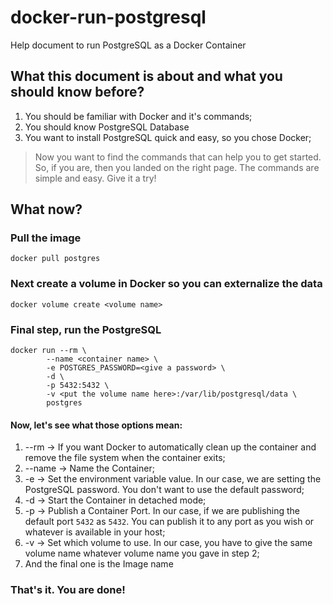 # docker-run-postgresql
Help document to run PostgreSQL as a Docker Container

## What this document is about and what you should know before?
1. You should be familiar with Docker and it's commands;
2. You should know PostgreSQL Database
3. You want to install PostgreSQL quick and easy, so you chose Docker;
> Now you want to find the commands that can help you to get started. So, if you are, then you landed on the right page. The commands are simple and easy. Give it a try!

## What now?
### Pull the image
```
docker pull postgres
```

### Next create a volume in Docker so you can externalize the data
```
docker volume create <volume name>
```

### Final step, run the PostgreSQL
```
docker run --rm \
        --name <container name> \
        -e POSTGRES_PASSWORD=<give a password> \
        -d \
        -p 5432:5432 \
        -v <put the volume name here>:/var/lib/postgresql/data \
        postgres
```
#### Now, let's see what those options mean:
1. --rm -> If you want Docker to automatically clean up the container and remove the file system when the container exits;
2. --name -> Name the Container;
3. -e -> Set the environment variable value. In our case, we are setting the PostgreSQL password. You don't want to use the default password;
4. -d -> Start the Container in detached mode;
5. -p -> Publish a Container Port. In our case, if we are publishing the default port `5432` as `5432`. You can publish it to any port as you wish or whatever is available in your host;
6. -v -> Set which volume to use. In our case, you have to give the same volume name whatever volume name you gave in step 2;
7. And the final one is the Image name

### That's it. You are done!
